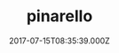 ---
date: 2017-07-15T08:35:39.000Z
title: pinarello
latitude: 45.698132893104706
longitude: 12.255642977187964
category: checkin
---